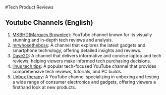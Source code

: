 #Tech Product Reviews

## Youtube Channels (English)
1. [MKBHD(Marques Brownlee)](https://www.youtube.com/marquesbrownlee):  YouTube channel known for its visually stunning and in-depth tech reviews and analysis.
2. [mrwhosetheboss](https://www.youtube.com/mrwhosetheboss): A channel that explores the latest gadgets and smartphone technology, offering detailed insights and reviews.
3. [Dave2D](https://www.youtube.com/Dave2D): A channel that delivers informative and concise laptop and tech reviews, helping viewers make informed tech purchasing decisions.
4. [linus tech tips](https://www.youtube.com/linusTechTips):  A popular tech-focused YouTube channel that provides comprehensive tech reviews, tutorials, and PC builds.
5. [Unbox therapy](https://www.youtube.com/unboxtherapy): A YouTube channel specializing in unboxing and testing a wide range of consumer electronics and gadgets, offering viewers a firsthand look at new products.

